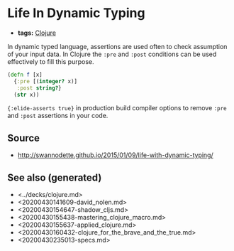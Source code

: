 # Life In Dynamic Typing

-   **tags:** [Clojure](../decks/clojure.md)

In dynamic typed language, assertions are used often to check assumption of your input data. In Clojure the `:pre` and `:post` conditions can be used effectively to fill this purpose.

```clojure
(defn f [x]
  {:pre [(integer? x)]
   :post string?}
  (str x))
```

`{:elide-asserts true}` in production build compiler options to remove `:pre` and `:post` assertions in your code.


## Source

-   <http://swannodette.github.io/2015/01/09/life-with-dynamic-typing/>


## See also (generated)

-   <../decks/clojure.md>
-   <20200430141609-david_nolen.md>
-   <20200430154647-shadow_cljs.md>
-   <20200430155438-mastering_clojure_macro.md>
-   <20200430155637-applied_clojure.md>
-   <20200430160432-clojure_for_the_brave_and_the_true.md>
-   <20200430235013-specs.md>
